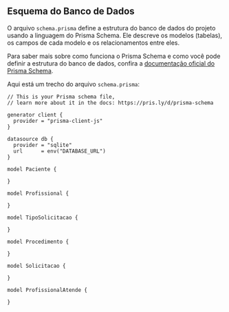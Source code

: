 ## Esquema do Banco de Dados

O arquivo `schema.prisma` define a estrutura do banco de dados do projeto usando a linguagem do Prisma Schema. Ele descreve os modelos (tabelas), os campos de cada modelo e os relacionamentos entre eles.

Para saber mais sobre como funciona o Prisma Schema e como você pode definir a estrutura do banco de dados, confira a [documentação oficial do Prisma Schema](https://pris.ly/d/prisma-schema).

Aqui está um trecho do arquivo `schema.prisma`:

```prisma
// This is your Prisma schema file,
// learn more about it in the docs: https://pris.ly/d/prisma-schema

generator client {
  provider = "prisma-client-js"
}

datasource db {
  provider = "sqlite"
  url      = env("DATABASE_URL")
}

model Paciente {

}

model Profissional {

}

model TipoSolicitacao {

}

model Procedimento {

}

model Solicitacao {

}

model ProfissionalAtende {

}

```